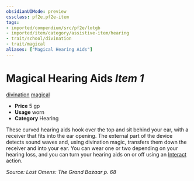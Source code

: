 ```yaml
---
obsidianUIMode: preview
cssclass: pf2e,pf2e-item
tags:
- imported/compendium/src/pf2e/lotgb
- imported/item/category/assistive-item/hearing
- trait/school/divination
- trait/magical
aliases: ["Magical Hearing Aids"]
---
```

# Magical Hearing Aids *Item 1*  
[divination](divination.md)  [magical](magical.md)  

- **Price** 5 gp
- **Usage** worn
- **Category** Hearing

These curved hearing aids hook over the top and sit behind your ear, with a receiver that fits into the ear opening. The external part of the device detects sound waves and, using divination magic, transfers them down the receiver and into your ear. You can wear one or two depending on your hearing loss, and you can turn your hearing aids on or off using an [Interact](interact.md) action.

*Source: Lost Omens: The Grand Bazaar p. 68*